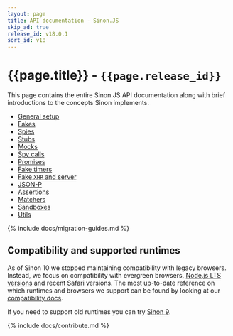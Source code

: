 ```yaml
---
layout: page
title: API documentation - Sinon.JS
skip_ad: true
release_id: v18.0.1
sort_id: v18
---
```


# {{page.title}} - `{{page.release_id}}`

This page contains the entire Sinon.JS API documentation along with brief introductions to the concepts Sinon implements.

- [General setup](./general-setup)
- [Fakes](./fakes)
- [Spies](./spies)
- [Stubs](./stubs)
- [Mocks](./mocks)
- [Spy calls](./spy-call)
- [Promises](./promises)
- [Fake timers](./fake-timers)
- [Fake <code>XHR</code> and server](./fake-xhr-and-server)
- [JSON-P](./json-p)
- [Assertions](./assertions)
- [Matchers](./matchers)
- [Sandboxes](./sandbox)
- [Utils](./utils)

{% include docs/migration-guides.md %}

## Compatibility and supported runtimes

As of Sinon 10 we stopped maintaining compatibility with legacy browsers. Instead, we focus on compatibility with evergreen browsers, [Node.js LTS versions](https://github.com/nodejs/Release) and recent Safari versions.
The most up-to-date reference on which runtimes and browsers we support can be found by looking at our [compatibility docs][compat-doc].

If you need to support old runtimes you can try [Sinon 9][compat-doc-v9].

{% include docs/contribute.md %}

[compat-doc]: https://github.com/sinonjs/sinon/blob/main/COMPATIBILITY.md
[compat-doc-v9]: https://github.com/sinonjs/sinon/blob/v9.2.4/COMPATIBILITY.md

